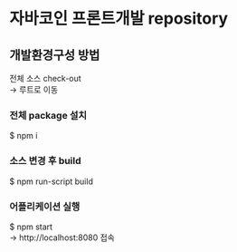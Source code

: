 # 자바코인 프론트개발 repository

## 개발환경구성 방법
전체 소스 check-out<br>
-> 루트로 이동

### 전체 package 설치
$ npm i

### 소스 변경 후 build
$ npm run-script build

### 어플리케이션 실행
$ npm start<br>
-> http://localhost:8080 접속
